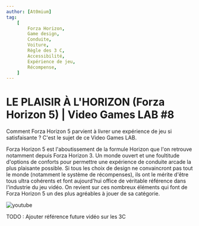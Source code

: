 ```yaml
---
author: [At0mium]
tag:
    [
        Forza Horizon,
        Game design,
        Conduite,
        Voiture,
        Règle des 3 C,
        Accessibilité,
        Expérience de jeu,
        Récompense,
    ]
---
```


# LE PLAISIR À L'HORIZON (Forza Horizon 5) | Video Games LAB #8

Comment Forza Horizon 5 parvient à livrer une expérience de jeu si satisfaisante ? C'est le sujet de ce Video Games LAB.

Forza Horizon 5 est l'aboutissement de la formule Horizon que l'on retrouve notamment depuis Forza Horizon 3. Un monde ouvert et une foultitude d'options de conforts pour permettre une expérience de conduite arcade la plus plaisante possible. Si tous les choix de design ne convaincront pas tout le monde (notamment le système de récompenses), ils ont le mérite d'être tous ultra cohérents et font aujourd'hui office de véritable référence dans l'industrie du jeu vidéo. On revient sur ces nombreux éléments qui font de Forza Horizon 5 un des plus agréables à jouer de sa catégorie.

![youtube](https://www.youtube.com/watch?v=fNc4cMIVYAE)

TODO : Ajouter référence future vidéo sur les 3C
